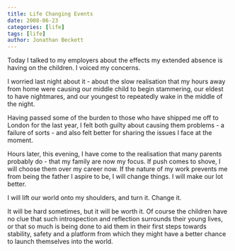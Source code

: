 ```yaml
---
title: Life Changing Events
date: 2008-06-23
categories: [life]
tags: [life]
author: Jonathan Beckett
---
```


Today I talked to my employers about the effects my extended absence is having on the children. I voiced my concerns.

I worried last night about it - about the slow realisation that my hours away from home were causing our middle child to begin stammering, our eldest to have nightmares, and our youngest to repeatedly wake in the middle of the night.

Having passed some of the burden to those who have shipped me off to London for the last year, I felt both guilty about causing them problems - a failure of sorts - and also felt better for sharing the issues I face at the moment.

Hours later, this evening, I have come to the realisation that many parents probably do - that my family are now my focus. If push comes to shove, I will choose them over my career now. If the nature of my work prevents me from being the father I aspire to be, I will change things. I will make our lot better.

I will lift our world onto my shoulders, and turn it. Change it.

It will be hard sometimes, but it will be worth it. Of course the children have no clue that such introspection and reflection surrounds their young lives, or that so much is being done to aid them in their first steps towards stability, safety and a platform from which they might have a better chance to launch themselves into the world.